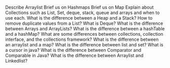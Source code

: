 Describe Arraylist
Brief us on Hashmaps
Brief us on Map
Explain about Collections such as List, Set, deque, stack, queue and arrays and when to use each. 
What is the difference between a Heap and a Stack?
How to remove duplicate values from a List?
What is Deque?
What is the difference between Arrays and ArrayLists?
What is the difference between a hashTable and a hashMap?
What are some differences between collections, collection interface, and the collections framework?
What is the difference between an arraylist and a map?
What is the difference between list and set?
What is a cursor in java?
What is the difference between Comparator and Comparable in Java?
What is the difference between Arraylist and Linkedlist? 